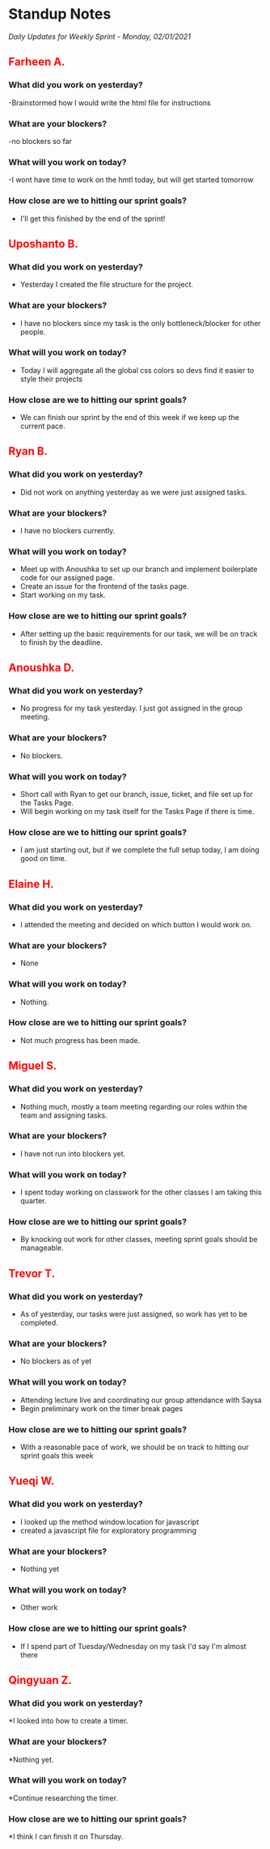 # Standup Notes
*Daily Updates for Weekly Sprint - Monday, 02/01/2021*

## <span style="color: red;">Farheen A.</span> 

### What did you work on yesterday?
-Brainstormed how I would write the html file for instructions

### What are your blockers?
-no blockers so far

### What will you work on today?
-I wont have time to work on the hmtl today, but will get started tomorrow

### How close are we to hitting our sprint goals?
- I'll get this finished by the end of the sprint!

## <span style="color: red;">Uposhanto B.</span> 

### What did you work on yesterday?
- Yesterday I created the file structure for the project. 

### What are your blockers?
- I have no blockers since my task is the only bottleneck/blocker for other people. 

### What will you work on today?
- Today I will aggregate all the global css colors so devs find it easier to style their projects

### How close are we to hitting our sprint goals?
- We can finish our sprint by the end of this week if we keep up the current pace.

## <span style="color: red;">Ryan B.</span>

### What did you work on yesterday?
- Did not work on anything yesterday as we were just assigned tasks.

### What are your blockers?
- I have no blockers currently.

### What will you work on today?
- Meet up with Anoushka to set up our branch and implement boilerplate code for our assigned page.
- Create an issue for the frontend of the tasks page.
- Start working on my task.

### How close are we to hitting our sprint goals?
- After setting up the basic requirements for our task, we will be on track to finish by the deadline.

## <span style="color: red;">Anoushka D.</span>

### What did you work on yesterday?
- No progress for my task yesterday. I just got assigned in the group meeting.

### What are your blockers?
- No blockers.

### What will you work on today?
- Short call with Ryan to get our branch, issue, ticket, and file set up for the Tasks Page.
- Will begin working on my task itself for the Tasks Page if there is time.

### How close are we to hitting our sprint goals?
- I am just starting out, but if we complete the full setup today, I am doing good on time.

## <span style="color: red;">Elaine H.</span>

### What did you work on yesterday?
- I attended the meeting and decided on which button I would work on.

### What are your blockers?
- None

### What will you work on today?
- Nothing.

### How close are we to hitting our sprint goals?
- Not much progress has been made. 

## <span style="color: red;">Miguel S.</span>

### What did you work on yesterday?
- Nothing much, mostly a team meeting regarding our roles within the team and assigning tasks.

### What are your blockers?
- I have not run into blockers yet.

### What will you work on today?
- I spent today working on classwork for the other classes I am taking this quarter.

### How close are we to hitting our sprint goals?
- By knocking out work for other classes, meeting sprint goals should be manageable. 

## <span style="color: red;">Trevor T.</span>

### What did you work on yesterday?
- As of yesterday, our tasks were just assigned, so work has yet to be completed.

### What are your blockers?
- No blockers as of yet

### What will you work on today?
- Attending lecture live and coordinating our group attendance with Saysa
- Begin preliminary work on the timer break pages

### How close are we to hitting our sprint goals?
- With a reasonable pace of work, we should be on track to hitting our sprint goals this week

## <span style="color: red;">Yueqi W.</span>

### What did you work on yesterday?
- I looked up the method window.location for javascript
- created a javascript file for exploratory programming

### What are your blockers?
- Nothing yet

### What will you work on today?
- Other work

### How close are we to hitting our sprint goals?
- If I spend part of Tuesday/Wednesday on my task I'd say I'm almost there

## <span style="color: red;">Qingyuan Z.</span>

### What did you work on yesterday?
*I looked into how to create a timer.

### What are your blockers?
*Nothing yet.

### What will you work on today?
*Continue researching the timer.

### How close are we to hitting our sprint goals?
*I think I can finish it on Thursday.
